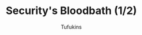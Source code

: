 ---
media: "images/rounds/round_2/security_bloodbath_1.png"
media_type: image
type: art
title: Security's Bloodbath (1/2)
author: [Tufukins]
desc: The Security compartment following the execution of the Agitators.
---